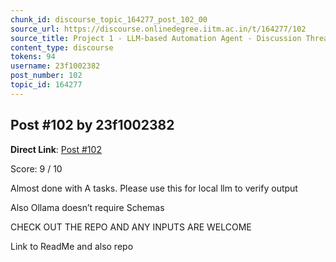 ```yaml
---
chunk_id: discourse_topic_164277_post_102_00
source_url: https://discourse.onlinedegree.iitm.ac.in/t/164277/102
source_title: Project 1 - LLM-based Automation Agent - Discussion Thread [TDS Jan 2025]
content_type: discourse
tokens: 94
username: 23f1002382
post_number: 102
topic_id: 164277
---
```


## Post #102 by 23f1002382

**Direct Link**: [Post #102](https://discourse.onlinedegree.iitm.ac.in/t/164277/102)

Score: 9 / 10

Almost done with A tasks. Please use this for local llm to verify output

Also Ollama doesn’t require Schemas

CHECK OUT THE REPO AND ANY INPUTS ARE WELCOME

Link to ReadMe and also repo
